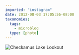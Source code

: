 ```yaml
---
imported: "instagram"
date: 2012-08-03 17:05:56-08:00
taxonomies:
  tags:
    - microblog
  type: [photo]
---
```

![Checkamus Lake Lookout](/media/images/photos/2012/08/8147494b846ef68db1a05bd05530480f.jpg)

